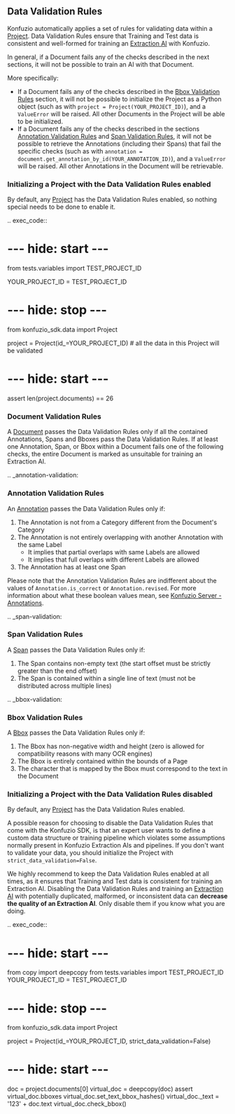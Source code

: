## Data Validation Rules

Konfuzio automatically applies a set of rules for validating data within a [Project](https://dev.konfuzio.com/sdk/sourcecode.html#project). 
Data Validation Rules ensure that Training and Test data is consistent and well-formed for training an
[Extraction AI](https://dev.konfuzio.com/sdk/sourcecode.html#extraction-ai) with Konfuzio.

In general, if a Document fails any of the checks described in the next sections, it will not be possible to train an 
AI with that Document.

More specifically:
- If a Document fails any of the checks described in the [Bbox Validation Rules](#id7) section, it 
will not be possible to initialize the Project as a Python object (such as with 
`project = Project(YOUR_PROJECT_ID)`), and a `ValueError` will be raised. All other Documents in the Project will be 
able to be initialized.
- If a Document fails any of the checks described in the sections 
[Annotation Validation Rules](#id5) and [Span Validation Rules](#id6), it 
will not be possible to retrieve the Annotations (including their Spans) that fail the specific checks (such as with 
`annotation = document.get_annotation_by_id(YOUR_ANNOTATION_ID)`), and a `ValueError` will be raised. All other 
Annotations in the Document will be retrievable.

### Initializing a Project with the Data Validation Rules enabled

By default, any [Project](https://dev.konfuzio.com/sdk/sourcecode.html#project) has the Data Validation Rules enabled, so nothing 
special needs to be done to enable it.

.. exec_code::

   # --- hide: start ---
   from tests.variables import TEST_PROJECT_ID

   YOUR_PROJECT_ID = TEST_PROJECT_ID
   # --- hide: stop ---
   from konfuzio_sdk.data import Project

   project = Project(id_=YOUR_PROJECT_ID)  # all the data in this Project will be validated
   # --- hide: start ---
   assert len(project.documents) == 26
   
   
### Document Validation Rules

A [Document](https://dev.konfuzio.com/sdk/sourcecode.html#document) passes the Data Validation Rules only if all the
contained Annotations, Spans and Bboxes pass the Data Validation Rules.
If at least one Annotation, Span, or Bbox within a Document fails one of the following checks, the entire Document is 
marked as unsuitable for training an Extraction AI.

.. _annotation-validation:

### Annotation Validation Rules

An [Annotation](https://dev.konfuzio.com/sdk/sourcecode.html#annotation) passes the Data Validation Rules only if:

1. The Annotation is not from a Category different from the Document's Category
2. The Annotation is not entirely overlapping with another Annotation with the same Label
    - It implies that partial overlaps with same Labels are allowed
    - It implies that full overlaps with different Labels are allowed
3. The Annotation has at least one Span

Please note that the Annotation Validation Rules are indifferent about the values of `Annotation.is_correct` or `Annotation.revised`.
For more information about what these boolean values mean, see [Konfuzio Server - Annotations](https://help.konfuzio.com/modules/annotations/index.html).

.. _span-validation:

### Span Validation Rules

A [Span](https://dev.konfuzio.com/sdk/sourcecode.html#span) passes the Data Validation Rules only if:

1. The Span contains non-empty text (the start offset must be strictly greater than the end offset)
2. The Span is contained within a single line of text (must not be distributed across multiple lines)

.. _bbox-validation:

### Bbox Validation Rules

A [Bbox](https://dev.konfuzio.com/sdk/sourcecode.html#bbox) passes the Data Validation Rules only if:

1. The Bbox has non-negative width and height (zero is allowed for compatibility reasons with many OCR engines)
2. The Bbox is entirely contained within the bounds of a Page
3. The character that is mapped by the Bbox must correspond to the text in the Document

### Initializing a Project with the Data Validation Rules disabled

By default, any [Project](https://dev.konfuzio.com/sdk/sourcecode.html#project) has the Data Validation Rules enabled.

A possible reason for choosing to disable the Data Validation Rules that come with the Konfuzio SDK, is that an expert user
wants to define a custom data structure or training pipeline which violates some assumptions normally present in Konfuzio 
Extraction AIs and pipelines.
If you don't want to validate your data, you should initialize the Project with `strict_data_validation=False`.

We highly recommend to keep the Data Validation Rules enabled at all times, as it ensures that Training and Test data 
is consistent for training an Extraction AI. Disabling the Data Validation Rules and training an 
[Extraction AI](https://dev.konfuzio.com/sdk/sourcecode.html#extraction-ai) with potentially duplicated, malformed,
or inconsistent data can **decrease the quality of an Extraction AI**. Only disable them if you know what you are doing.

.. exec_code::

   # --- hide: start ---
   from copy import deepcopy
   from tests.variables import TEST_PROJECT_ID
   YOUR_PROJECT_ID = TEST_PROJECT_ID
   # --- hide: stop ---
   from konfuzio_sdk.data import Project

   project = Project(id_=YOUR_PROJECT_ID, strict_data_validation=False)
   # --- hide: start ---
   doc = project.documents[0]
   virtual_doc = deepcopy(doc)
   assert virtual_doc.bboxes
   virtual_doc.set_text_bbox_hashes()
   virtual_doc._text = '123' + doc.text
   virtual_doc.check_bbox()